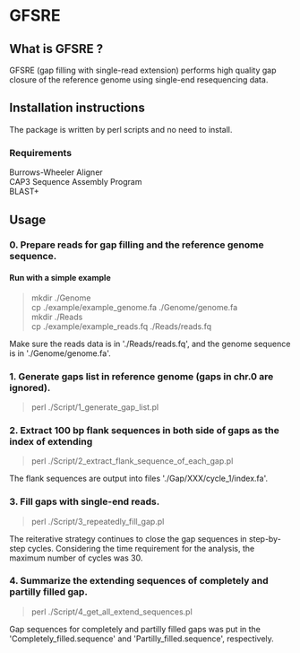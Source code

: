 # GFSRE
## What is GFSRE ?
GFSRE (gap filling with single-read extension) performs high quality gap closure of the reference genome using single-end resequencing data. 

## Installation instructions
The package is written by perl scripts and no need to install. 
### Requirements
Burrows-Wheeler Aligner  
CAP3 Sequence Assembly Program  
BLAST+  

## Usage
### 0. Prepare reads for gap filling and the reference genome sequence.
#### Run with a simple example
>mkdir ./Genome  
>cp ./example/example_genome.fa ./Genome/genome.fa  
>mkdir ./Reads  
>cp ./example/example_reads.fq ./Reads/reads.fq  

Make sure the reads data is in './Reads/reads.fq', and the genome sequence is in './Genome/genome.fa'.

### 1. Generate gaps list in reference genome (gaps in chr.0 are ignored).
>perl ./Script/1_generate_gap_list.pl

### 2. Extract 100 bp flank sequences in both side of gaps as the index of extending
>perl ./Script/2_extract_flank_sequence_of_each_gap.pl  

The flank sequences are output into files './Gap/XXX/cycle_1/index.fa'.

### 3. Fill gaps with single-end reads.
>perl ./Script/3_repeatedly_fill_gap.pl

The reiterative strategy continues to close the gap sequences in step-by-step cycles. Considering the time requirement for the analysis, the maximum number of cycles was 30.  

### 4. Summarize the extending sequences of completely and partilly filled gap.
>perl ./Script/4_get_all_extend_sequences.pl  

Gap sequences for completely and partilly filled gaps was put in the 'Completely_filled.sequence' and 'Partilly_filled.sequence', respectively.
